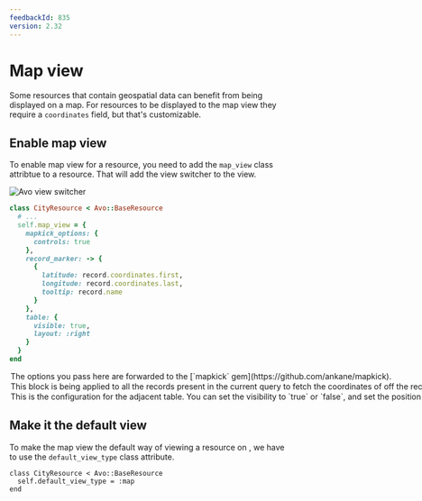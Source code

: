 ```yaml
---
feedbackId: 835
version: 2.32
---
```


# Map view

Some resources that contain geospatial data can benefit from being displayed on a map. For
resources to be displayed to the map view they require a `coordinates` field, but that's customizable.

## Enable map view

To enable map view for a resource, you need to add the `map_view` class attribtue to a resource. That will add the view switcher to the <Index /> view.

<img :src="('/assets/img/map-view.png')" alt="Avo view switcher" class="border mb-4" />

```ruby
class CityResource < Avo::BaseResource
  # ...
  self.map_view = {
    mapkick_options: {
      controls: true
    },
    record_marker: -> {
      {
        latitude: record.coordinates.first,
        longitude: record.coordinates.last,
        tooltip: record.name
      }
    },
    table: {
      visible: true,
      layout: :right
    }
  }
end
```

<Option name="`mapkick_options`">
The options you pass here are forwarded to the [`mapkick` gem](https://github.com/ankane/mapkick).
</Option>

<Option name="`record_marker`">
This block is being applied to all the records present in the current query to fetch the coordinates of off the record.

You may use this block to fetch the coordinates from other places (API calls, cache queries, etc.) rather than the database.

This block has to return a hash compatible with the [`PointMap` items](https://github.com/ankane/mapkick#point-map). Has to have `latitude` and `longitude` and optionally `tooltip`, `label`, or `color`.
</Option>

<Option name="`table`">
This is the configuration for the adjacent table. You can set the visibility to `true` or `false`, and set the position of the table `:top`, `:right`, `:bottom`, or `:left`.
</Option>

## Make it the default view

To make the map view the default way of viewing a resource on <Index />, we have to use the `default_view_type` class attribute.

```ruby{7}
class CityResource < Avo::BaseResource
  self.default_view_type = :map
end
```
